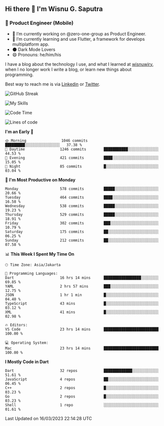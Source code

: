 ## Hi there 👋 I'm Wisnu G. Saputra

### :mobile_phone_off: Product Engineer (Mobile)

- 🔭 I’m currently working on @zero-one-group as Product Engineer.
- 🌱 I’m currently learning and use Flutter, a framework for develops multiplatform app.
- 🌑 Dark Mode Lovers
- 😄 Pronouns: he/him/his

I have a blog about the technology I use, and what I learned at [wisnuwiry](https://wisnuwiry.space/), when I no longer work I write a blog, or learn new things about programming.

Best way to reach me is via [Linkedin](https://www.linkedin.com/in/wisnu-saputra/) or [Twitter](https://twitter.com/wisnuwiry).

![GitHub Streak](https://streak-stats.demolab.com?user=wisnuwiry&theme=dark&hide_border=true)

![My Skills](https://skillicons.dev/icons?i=dart,flutter,kotlin,swift,js,css,neovim,git,linux&perline=5)

<!--START_SECTION:waka-->
![Code Time](http://img.shields.io/badge/Code%20Time-313%20hrs%2046%20mins-blue)

![Lines of code](https://img.shields.io/badge/From%20Hello%20World%20I%27ve%20Written-4.3%20million%20lines%20of%20code-blue)

**I'm an Early 🐤** 

```text
🌞 Morning                1046 commits        █████████░░░░░░░░░░░░░░░░   37.38 % 
🌆 Daytime                1246 commits        ███████████░░░░░░░░░░░░░░   44.53 % 
🌃 Evening                421 commits         ████░░░░░░░░░░░░░░░░░░░░░   15.05 % 
🌙 Night                  85 commits          █░░░░░░░░░░░░░░░░░░░░░░░░   03.04 % 
```
📅 **I'm Most Productive on Monday** 

```text
Monday                   578 commits         █████░░░░░░░░░░░░░░░░░░░░   20.66 % 
Tuesday                  464 commits         ████░░░░░░░░░░░░░░░░░░░░░   16.58 % 
Wednesday                538 commits         █████░░░░░░░░░░░░░░░░░░░░   19.23 % 
Thursday                 529 commits         █████░░░░░░░░░░░░░░░░░░░░   18.91 % 
Friday                   302 commits         ███░░░░░░░░░░░░░░░░░░░░░░   10.79 % 
Saturday                 175 commits         ██░░░░░░░░░░░░░░░░░░░░░░░   06.25 % 
Sunday                   212 commits         ██░░░░░░░░░░░░░░░░░░░░░░░   07.58 % 
```


📊 **This Week I Spent My Time On** 

```text
🕑︎ Time Zone: Asia/Jakarta

💬 Programming Languages: 
Dart                     16 hrs 14 mins      █████████████████░░░░░░░░   69.85 % 
YAML                     2 hrs 57 mins       ███░░░░░░░░░░░░░░░░░░░░░░   12.75 % 
JSON                     1 hr 1 min          █░░░░░░░░░░░░░░░░░░░░░░░░   04.40 % 
TypeScript               43 mins             █░░░░░░░░░░░░░░░░░░░░░░░░   03.12 % 
XML                      41 mins             █░░░░░░░░░░░░░░░░░░░░░░░░   02.98 % 

🔥 Editors: 
VS Code                  23 hrs 14 mins      █████████████████████████   100.00 % 

💻 Operating System: 
Mac                      23 hrs 14 mins      █████████████████████████   100.00 % 
```

**I Mostly Code in Dart** 

```text
Dart                     32 repos            █████████████░░░░░░░░░░░░   51.61 % 
JavaScript               4 repos             ██░░░░░░░░░░░░░░░░░░░░░░░   06.45 % 
C++                      2 repos             █░░░░░░░░░░░░░░░░░░░░░░░░   03.23 % 
Go                       2 repos             █░░░░░░░░░░░░░░░░░░░░░░░░   03.23 % 
Shell                    1 repo              ░░░░░░░░░░░░░░░░░░░░░░░░░   01.61 % 
```




 Last Updated on 16/03/2023 22:14:28 UTC
<!--END_SECTION:waka-->
